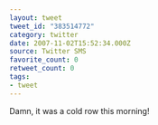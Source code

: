 ```yaml
---
layout: tweet
tweet_id: "383514772"
category: twitter
date: 2007-11-02T15:52:34.000Z
source: Twitter SMS
favorite_count: 0
retweet_count: 0
tags:
- tweet
---
```


Damn, it was a cold row this morning!
